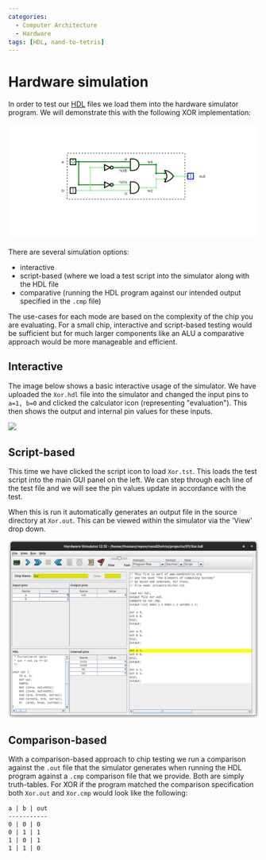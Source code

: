 ```yaml
---
categories:
  - Computer Architecture
  - Hardware
tags: [HDL, nand-to-tetris]
---
```


# Hardware simulation

In order to test our [HDL](/Computer_Architecture/Hardware_Description_Language.md) files we load them into the hardware simulator program. We will demonstrate this with the following XOR implementation:

![](/_img/xor-addition-four.png)

There are several simulation options:

- interactive
- script-based (where we load a test script into the simulator along with the HDL file
- comparative (running the HDL program against our intended output specified in the `.cmp` file)

The use-cases for each mode are based on the complexity of the chip you are evaluating. For a small chip, interactive and script-based testing would be sufficient but for much larger components like an ALU a comparative approach would be more manageable and efficient.

## Interactive

The image below shows a basic interactive usage of the simulator. We have uploaded the `Xor.hdl` file into the simulator and changed the input pins to `a=1, b=0` and clicked the calculator icon (representing "evaluation"). This then shows the output and internal pin values for these inputs.

<img src="/home/thomas/repos/computer_science/_img/hardware-sim-basic.png" >

## Script-based

This time we have clicked the script icon to load `Xor.tst`. This loads the test script into the main GUI panel on the left. We can step through each line of the test file and we will see the pin values update in accordance with the test.

When this is run it automatically generates an output file in the source directory at `Xor.out`. This can be viewed within the simulator via the 'View' drop down.

![](/_img/hd-sim-test.png)

## Comparison-based

With a comparison-based approach to chip testing we run a comparison against the `.out` file that the simulator generates when running the HDL program against a `.cmp` comparison file that we provide. Both are simply truth-tables. For XOR if the program matched the comparison specification both `Xor.out` and `Xor.cmp` would look like the following:

```
a | b | out
-----------
0 | 0 | 0
0 | 1 | 1
1 | 0 | 1
1 | 1 | 0
```
